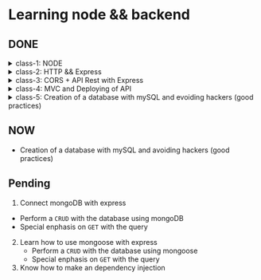 # Learning node && backend

## DONE

<details>
  <summary>class-1: NODE</summary>
  <ol start="0">
    <li>
      <details>
        <summary>CommonJS and Modules && Paint with colors the terminal without dependencies</summary>
          <ul>
           <li>How to import and export commonjs files and modules</li>
           <li>How to paint with color, background color, and text changes on terminal</li>
          </ul>
      </details>
    </li>
    <li>
      <details>
        <summary>OS info</summary>
          <ul>
           <li>OS Info from <code>node:os</code> </li>
           <li>It can be access to: platform, release, architecture, cpu, free memory, total memory and more </li>
          </ul>
      </details>
    </li>
    <li>
      <details>
        <summary>FS stat: isFile, isDirectory, isSize</summary>
          <ul>
           <li>Can now if a something is a file, is directory, the size with <code>node:fs</code></li>
          </ul>
      </details>
    </li>
    <li>
      <details>
        <summary>Read a file: sync, callback, promisify</summary>
          <ul>
           <li>Can read a file sync, with callbacks and using promisify</li>
           <li>Caveat 🟨: only tested with <code>.txt</code> files</li>
          </ul>
      </details>
    </li>
    <li>
      <details>
        <summary>Read a file: IIFE, promises-then, async await (sequential), async await (parallel)</summary>
          <ul>
           <li>Can read a file sync, with IIFE, promises-then, async await (sequential), async await (parallel)</li>
           <li>Caveat 🟨: only tested with <code>.txt</code> files</li>
          </ul>
      </details>
    </li>
    <li>
      <details>
        <summary>Path, with <code>node:path</code> is possible to: </summary>
          <ul>
           <li>Know the path separator for your actual OS</li>
           <li>Get the absolute ir relative path</li>
           <li>Know if a route is relative or absolute</li>
           <li>Know the file name from a given route</li>
           <li>Know the file extention from a file</li>
           <li>Know the file plus extension from a given route</li>
          </ul>
      </details>
    </li>
    <li>
      <details>
        <summary>LS: promises, promises-then</summary>
          <ul>
           <li>This is a app that list the files from this folder in a promisify way and in a Sync way</li>
          </ul>
      </details>
    </li>
    <li>
      <details>
        <summary>Process: how to take arguments by terminal</summary>
          <ul>
           <li> The <code>process.argv</code> give you access to argumentos of entry: with this you can configure things in the command line, if you made an API and you want put configurations there passing arguments to it. This is an array</li>
           <li>With <code>process.on("exit", callback)</code>can do things when the process end, of the process, specific errors, and so son</li>
           <li>The <code>process.cwd()</code> is the Current work directory (cwd): says where which folder we are running the process, not where is the file but from which folder the command was executed to run the file </li>
           <li>The problem with <code>node</code> is it can access to <code>.env</code> variables leading acccess to too many power like deleting files, for example</li>
          </ul>
      </details>
    </li>
    <li>
      <details>
        <summary>LS advance: thenable, async await, arguments, prompt</summary>
          <ul>
           <li>More advance <code>ls</code>with a thenable, async await, arguments and prompts on terminal</li>
          </ul>
      </details>
    </li>
    <li>
      <details>
        <summary>Http server</summary>
          <ul>
           <li>Creation of a http server only with <code>node</code></li>
          </ul>
      </details>
    </li>
    <li>
      <details>
        <summary>Free port method</summary>
          <ul>
           <li>Method to get a free port if the desired is used</li>
          </ul>
      </details>
    </li>
  </ol>
  
</details>


<details>
  <summary>class-2: HTTP && Express</summary>
  <ol>
    <li>
      <details>
        <summary>HTTP Server</summary>
          <ul>
           <li>HTTP is one of many protocols that are useful to transfer some type of data. In this case HTTP means HyperText Transfer Protocol (HTTP). This is the most used on internet to transfer data, specially web pages. Examples: 
           <ul>
             <li>A user have some device (a phone) and wants to reach some content. In order to reach it the user should make a request. The request have a: 
             <ul>
               <li>
                 url (where are you making the request)
               </li>
               <li>
                 headers (aditional information about the request like tokens, type of data we are especting to receive, we can send the cookies). Those are optional
               </li>
               <li>
                 the method (the type fo request: GET —to request— or POST —to send— or others)
               </li>
               <li>
                 and sometimes we send a body (data we want to send)
               </li>
             </ul>
             </li>
             <li>
               The request reach a Server. The server will process it the request with everything sent from the user (it will go to a database, treath the data). That process will take some time (unknow time) and when this finish it will send a response to the user.
             </li>
             <li>The request and the response have different data and this is critical to understand how all of this work. Every part have to send different data</li>
             <li>The data that the response have is:
               <ul>
                 <li>statusCode (200, 404, 500, etc)</li>
                 <li>body of the response: this are actually the data that you asked</li>
                 <li>headers</li>
               </ul>
             </li>
             <li>After receiving the data, the conextion should be closed unleass some header will say that it should keep open</li>
            </ul>
           </li>
           <li>Caveats 🟨:
             <ul>
               <li>With the statusCode: in reality this is in the header but is important this to be alone because when the headers is writen first the statusCode is writen and after that the headers</li>
               <li>The HTTP protocol historically had so many security problems and therefore exist the HTTPS protocol. This can be used on localhost but is too complicated and it require a certification. Right now we are going to focus on the HTTP and the API. Another problem is having a service on HTTP on localhost that works correctly but when you deploy it you wrapp that in a service that use HTTPS, therefore interanally is HTTP but is wrapped in HTTPS so everything is encrypted and it doesn't have any problems</li>
               </ul>
             </li>
             <li>
               Status code:
               <ul>
                 <li>
                   From 100 to 199: Informational
                 </li>
                 <li>
                   From 200 to 299: Success
                 </li>
                 <li>
                   From 300 to 399: Redirection
                 </li>
                 <li>
                   From 400 to 499: Client error. The client tried: enter to a page that doesn't exist; send data in a wrong format; it doesn't have permission to access to something
                 </li>
                 <li>
                   From 500 to 599: Server error
                 </li>
                 <li>
                   Recommended source: <a href="https://developer.mozilla.org/en-US/docs/Web/HTTP/Status">https://developer.mozilla.org/en-US/docs/Web/HTTP/Status</a>
                 </li>
               </ul>
             </li>
             <li>
               Typical statusCode:
               <ul>
                 <li>
                   200: OK. This is the default, it can be omitted if everything goes okay
                 </li>
                 <li>
                   301: Moved permanently. The resource of this direction was moved to 
                 </li>
                 <li>
                   400: Bad request
                 </li>
                 <li>
                   404: Not found
                 </li>
                 <li>
                   500: Internal server error. This is a tricky one because you will not know exactly what happened
                 </li>
               </ul>
             </li>
             <li>
               Buffer data on the file <code>class-2/1.http.js</code>:
               <ul>
                 <li>
                   The "data" second argument here is a Buffer. A Buffer is a global class in nodejs that is useful to work with binary data: a when a .txt file or an image is received by nodejs is readed they binary data and is stored, temporary, in some place of the physical memory to work with them.
                 </li>
                 <li>
                   Before the read of the data nodejs doesn't know what it is: an image, a text or other, is just a binary data. The nodejs know that is an image when reach the "else" where the header is set to "Content-Type: image/<code>extension</code>". Here the codification magic happen: the browser know is an image because the Content-Type setted. 
                 </li>
                 <li>The buffers are useful to work with files, images, criptography and anything that is not plain text or jsons. Those are critical when you want to work with data transmision because how to file are readed or to received through the network</li>
               </ul>
             </li>
          </ul>
      </details>
      <li>
      <details>
        <summary>Routing</summary>
        <ul>
          <li>In commonJS you can import json data directly and use it</li>
          <li>Methods of routing:
            <ul>
              <li>GET: To get data</li>
              <li>HEAD: Is exactly the same as get but without the responding of the body. Is usually used to know if the user have permission to access to some content</li>
              <li>POST: To create data</li>
              <li>PUT: To update data, this replace the content</li>
              <li>PATCH: To modifiy partially some data</li>
              <li>DELETE: To delete data</li>
              <li>OPTIONS: This is used to know which communication are available for the target resource. This is usually the problem we have on CORS on browser. The browser make a request to a server and this server send a response with the type of comunication allowed. The OPTION return the headers CORS</li>
            </ul>
          </li>
          <li>Caveats 🟨:
            <ul>
              <li>There's some discusión about the use of POST versus PATCH. Search it</li>
            </ul>
          </li>
          <li>In this class the file api.http was used</li>
        </ul>
      </details>
      <li>
        <details>
          <summary>Express</summary>
          <ul>
            <li>When you use express it add some header call X-Powered-By with the value of "Express". This could lead to security problems because everyone can know te technology you are using and try to exploit vulnerabilities there. is recommended to disable this with «app.disable("x-powered-by")»</li>
            <li>One of the magic thing of express is the use of middleware. This can be used to extract cookies, validate if the user is logged, extract the data from json or any type of logic. Is something previous to to do before it arraive to the request. When it's done it call the «next()» method to continue. The middleware is executed between the request and the response</li>
            <li>
              Middleware: 
              <ul>
                <li>You can decide to which request the middleware will affect. For example:
                <ul>
                  <li>app.use("/pokemon/*", fn) → All the requests that start with "/pokemon/*" will be affected</li>
                <li>app.use("/", fn) → Only the request on home will be affected</li>
                <li>app.use(fn) → All the routes will be affected. This is the usual behavior</li>
                </ul>
                </li>
              </ul>
              <ul>
                <li>The middleware can be used also for specific methods: only for GET, only for POST</li>
              </ul>
              <ul>
                <li>Caveats 🟨:
                  <ul>
                    <li>You shouldn't forget the final «next()» method because if you forget it will wait infinitely for the next request</li>
                    <li>A middleware can be used at first, in between or at last. The concept of this is "be in the middle" but technically the «app.use()» can be used as a middleware anywhere. Is like a proxy, intercep the request to respond it later. A proxy and a middleware intercep a request but the final goal is different: the Proxy will have the responsibility of orchestration but the Middleware will do that and apply some logic or task into it. A Middleware could reject a request</li>
                  </ul>
                </li>
              </ul>
            </li>
            <li>On Express the method <code>app.use(express.json())</code> ccan be used to make something a json. See the file <code>class-2/3.express.js</code> on line <code>33</code> to learn it</li>
            <li>Express allow you to use the route first and the callback after</li>
            <li>In the post, everything is the same as nodejs</li>
            <li>The calls of <code>app.*</code> is dependendat on the order</li>
            <li>The API <code>app.liste</code> is the same as nodejs</li>
          </ul>
        </details>
      </li>
      </li>
    </li>
    </details>
    
<details>
  <summary>class-3: CORS + API Rest with Express</summary>
  <ol>
    <li>
    <details>
      <summary>API REST</summary>
      <ul>
        <li>
          REST mean: Representational State Transfer an Software Architecture (not a framework, not a library, not an idea, not a pattern)
        </li>
        <li>
          Was created to transfer data specially on web
        </li>
        <li>
          Was created on the 2000 year by Roy Fielding
        </li>
        <li>
          Principals features on REST:
          <ul>
            <li>
              Scalability
            </li>  
            <li>
              Simplicity
            </li>  
            <li>
              Visibility
            </li>  
            <li>
              Portability
            </li>  
            <li>
              Realiability
            </li>  
            <li>
              Easy to modify
            </li>  
          </ul>
        </li>
        <li>
          All Software Architecture should achieve a goal with some principals that can sustain over time the best possible way and simplify the creation of that piece of software. This is the goal of every Software Architecture
        </li>
        <li>
          Fundamentals on REST:
          <ul>
            <li>Resources: everything here is a resource (a user, book, some publication, an image or a collection of this resources, a list of users, books, and so on). Every resource will be identified with an URL</li>
            <li>Methods: what kind of action you want to do with the resource. This could be GET, POST, PUT, PATCH, DELETE, HEAD, CONNECT and TRACE. The most common actions made here are the "CRUD" → Create (POST), Read (GET), Update (PUT or PATCH), Delete (DELETE)</li>
            <li>Representation: This is how the resource is represented: the most common representation is JSON but is not mandatory, this could be also XML, HTML, CSV, etc. The client decide which representation be the resource, having none restriction on the format. One client can ask for a JSON while other client can ask for a XML representation</li>
            <li>Stateless: every request to the server should contain all the neccesary data to understand that request. This mean the server should not be able to remember anything about the request. For example it cannot save how many calls have been made to the server, it have to make pagination or not, that data should be always on the URL of the request. Sometimes some data can be save to help the client but in that case the REST architecture will be break. Another case is when we have some database on the backend.</li>
            <li>Unified interfaz: this is difficul to break it but it means that the interfaz between client and server should be consistent for every interaction. The URLs should always do the same, should always be called the same</li>
            <li>Separation of concepts: components of client and server should be separated. This allow the server and the client evolve independently</li>
          </ul>
        </li>
        <li>Caveat 🟨:
          <ul>
            <li>Sometimes you can make some API that is not REST, another architecture exist (like SOAP or GraphQL). Some people think that an API that return a JSON is immediately a REST API but it is not always the case</li>
            <li>Resources: sometimes you can decide to identify the resources with a path on the URL or with some queries. It will depend on the specific use case you want to achieve</li>
          </ul>
        </li>
      </ul>
    </details>
    <li>
      <details>
        <summary>Express use path-to-regex</summary>
        <ol>
          <li>Is possible to put regex in the URL but express use this library: path-to-regex, like this <code>app.get("/movies/:id", fn)</code>
          </li>
          <li>Is possible to use <code>/movies/:id/:couldBeMore/*:andAsMuchAsYouWant</code> where the <code>:id</code>, <code>:couldBeMore</code>, <code>:andAsMuchAsYouWant</code> and <code>*</code> are part of the URL separated by an slash. Is your decition using it this way or making them query params</li>
          <li>Everytime you can, use path-to-regex because make the regex by you can lead into problems</li>
          <li>To know more check the github repository of <a href="https://github.com/pillarjs/path-to-regexp">pillarjs</a> or the <a href="https://expressjs.com/en/guide/routing.html">express explanation in their documentation</a>r></li>
        </ol>
      </details>
      </li>
      <li>
        <details>
          <summary>POST, PATCH, PUT and Schema (Zod)</summary>
          <ul>
            <li>To Understand the POST: You have to work all the time in the same route, is not like you can put here `app.post("/create-movies", fn)`, this is because the Resource is defined by the URL and is the verb which decide what's going to be done there: GET, POST, other</li>
            <li>ID on Post: <code>crypto.randomUUID()</code></li>
            <li>With Zod: You can validate the data with the method "parse" or you can use "safeParse". With "safeParse" you will have a object result with data or errors. You can even use the safeParseAsync to avoid blocking the request return movieSchema.parse(objectToValidate)</li>
            <li>On the error of the validation of schema (Zod):
              <ul>You can pass here a 422 instead a 400:
                <li>
                  The 400 status code is because the client did something to lead on this error: sintaxis error, the data sent was not correct. The important thing here is: the client cannot do a new request without modifications
                </li>
                <li>Other approach is 422: the server understood the request, type of content but the sintaxis of the resource was not possible to created because some validation or instruction was not correct. The same as the previous: client will not be able to make another request is it not change something </li>
                <li>Final though, use anything you want  </li>
              </ul>
            </li>
            <li>Remember, a REST API don't save data by their own. For that, use a database </li>
            <li>Idempotence and differences between POST, PUT and PATCH:
              <ul>
                <li>Idempotence: is the property of realize an action several times and even though achieve the same result as you would  get with the first try. Pure functions are idempotent. This property talk about the inner state of something. Now the methods</li>
                <li>Purpose of POST: create a new element/resource on server
                  <ol>
                    <li>On URL: `/movies`</li>
                    <li>Idempotence: this is not idempotente because every time you call this method a new resource is created</li>
                  </ol>
                </li>
                <li>Purpose of PUT: update an existing element/resource on server o create it if it doesn't exist
                  <ol>
                    <li>On URL: `/movies/:id` → `/movies/123-456-789`</li>
                    <li>Idempotence: this is idempotente the bast majority of the time, but it could not be sometimes</li>
                  </ol>
                </li>
                <li>Purpose of PATCH: update partially an existing element/resource on server
                  <ol>
                    <li>On URL: `/movies/:id` → `/movies/123-456-789`</li>
                    <li>Idempotence: this is not idempotente ithe bast majority of the time, but it could be sometimes</li>
                  </ol>
                </li>
              </ul>
              <li>One question, is it danger to create the ID from outside? The answer: it could be but this will depend of the context of the application. For example, sometimes this ID can come from outside: the email of an user for example or other thing that will identify that person as unique in the analog world</li>
            </li>
          </ul>
        </details>
      </li>
      <li>
        <details>
            <summary>CORS: Cross Origin Resource Sharing</summary>
            <ul>
              <li>This only works on browsers not in servers. The CORS is a mechanism that restrict if a resource can be used on some origin. The browsers make the request to this resource. Here the browser on origin <code>http://localhost:8080/</code> aka <code>mywebsite.com</code> ask to <code>http://localhost:3000</code> aka <code>API.com</code> <i>Is true that <strong>mywebsite.com</strong> who is not you (of course the browser ask in this situation, if would not, it would not ask) is able to get resources from <strong>API.com</strong>?</i></li>
              <li>When this is not possible the way from the API to say <strong>no</strong> is with the <strong>lack of headers</strong></li>
              <li>This problem can only be solved in the backend: on the API, on proxy, in the router or on anything that can add the required header. Who should add that header? For now that's not important</li>
              <li>The way to to solve this in express is adding this to the routes you want to enable <code>res.header("Access-Control-Allow-Origin", "http://localhost:8080")</code>. In this case <code>http://localhost:8080</code> would be <i><strong>mywebsite.com</strong></i></li>
              <li>You can also replace the specific <code>http</code> site for this <code>*</code>, to enable all the request for anyone</li>
              <li>Here is very possible that you don't know would be the origin, it would be <code>3000</code>, <code>8080</code>, <code>4500</code>, <code>1234</code>? So, the solution for this could be:
                <ul>
                  <li>Detect the origin and decide what to do. For example, you can have a list of <code>ACCEPTED_ORIGINS</code></li>
                </ul>
                <li>
                  A caveat here 🟨: the <code>origin</code> header is not always sent by the browser. This is not send by the browser when the request is from the same origin. This mean, if I'm in the <code>http:localhost:3000</code> and I make a request to <code>http:localhost:3000</code> no <code>origin</code> header will sent
                </li>
                <li>Exist simples and complex methods with CORS:
                  <ul>
                    <li>Simples: <code>GET</code>, <code>HEAD</code> and <code>POST</code>
                    </li>
                    <li>Complex: <code>PUT</code>, <code>PATCH</code> and <code>DELETE</code>
                      <ul>
                        <li>This methods have something call <code>Preflight</code>, this mean that you need to add a call with the method <code>OPTIONS</code> in order to make them acceptable</li>
                      </ul>
                    </li>
                  </ul>
                </li>
                <li>
                  At the end the problem with <code>CORS</code> is a problem of headers. You should be able to use <code>res.header("Access-Control-Allow-Origin", origin)</code> and <code>res.header("Access-Control-Allow-Methods", "GET, POST, PUT, PATCH, DELETE")</code> to solve it in the correct place: in the middleware and/or where the request is made
                </li>
                <li>Is it possible to solve this using express or you can use a third party library call <code>cors</code>. Check the <code>app.js</code> file to check how to use it. One caveat 🟨 with that solution: it will solve adding an <code>*</code> to everything. In order to make that library behave as the native approach you have to pass it some options</li>
              </li>
            </ul>
        </details>
      </li>
    </li>
  </ol>
</details>

<details>
  <summary>class-4: MVC and Deploying of API</summary>
  <ol>
    <li>
      <details>
        <summary>Environmental variables</summary>
        <ul>
          <li>This should be always on <code>UPPERCASE</code></li>
          <li>On express it can be used like this to deploy it on some service: 
            <ol>
              <li><code>const PORT = process.env.PORT ?? 3000</code></li>
              <li><code>app.listen(PORT, () => { console.log(`Server listening on port http://localhost:${PORT}`)})</code></li>
            </ol>
          </li>
        </ul>
      </details>
    </li>
    <li>
      <details>
        <summary>Configuration on hosting</summary>
        <ul>
          <li>Normally the host ask you for a <code>start</code> script on the <code>package.json</code> to run the file or maybe it will ask on the configuration</li>
        </ul>
      </details>
    </li>
    <li>
      <details>
        <summary>ESModules</summary>
        <ul>
          <li>In order to use the ESModules instead the commonJS approach, you can go into your package.json and add this <code>"type": "module"</code>. With that you will be able to use the ESModules without change the extension of the files. But at the same time, you will not be able to use the commonJS approach without change the extension of the file</li>
          <li>When you import some module is a good practice put the extention, like this <code>import { QUERY_KEYS, moviesQueryParams } from "./utils/moviesQueryParams.js"</code>. As developer we are bas used to not put the extension at the end, because we are lazy, because TypeScript, because builders</li>
          <li>On ESModules import json is not allow directly <code>import allMoviesJSON from "./data/movies.json"</code> you can do it with different approaches:
            <ul>
              <li><code>import allMoviesJSON from "./data/movies.json" assert { type: "json" }</code> → This is not recommended because the <code>assert</code> will stop work at some point</li>
              <li><code>import allMoviesJSON from "./data/movies.json" with { type: "json" }</code> → Change the <code>assert</code> for <code>with</code> </li>
              <li>
                <ol>
                  <li><code>import fs from "node:fs"</code></li>
                  <li><code>const allMoviesJSON = JSON.parse(fs.readFileSync("./data/movies.json", "utf-8"))</code></li>
                </ol>
              </li>
              <li>
                Recommended (until the import of JSON will be native on ESModules): create a require (this is more performante)
                <ol>
                  <li><code>import { createRequire } from "node:module"</code></li>
                  <li><code>const require = createRequire(import.meta.url)</code></li>
                  <li><code>const allMoviesJSON = require("./data/movies.json")</code></li>
                </ol>
              </li>
            </ul>
          </li>
        </ul>
      </details>
    </li>
    <li>
      <details>
        <summary>MVC: Model, View, Controller</summary>
        <ul>
          <li>Exist some debate if the MVC is a <code>Design Pattern</code> or a <code>Architecture Patterns</code>. It seems more like an architecture. Nonetheless, it doesn't explain everything because it doesn't tell you how to implement the <code>View</code></li>
          <li>This is highly used on web and mobile applications but other frameworks also work like this, like <code>ruby on rails</code>, <code>Django</code>, <code>ASP.net</code> and others</li>
          <li>
            This architecture forces you to separate the application in three main component that work togheter, the Mode, the View and the Controller
          </li>
          <li>
            Exist several iteration of this architecture. But the one we going to see here is the most classic one
          </li>
          <li><code>Model:</code>
           <ul>
            <li>This is the logic of the business, the data structure, inner rules of the business</li>
            <li>
              This is in charge of access the database, update the data, check if the integrity of the data are correct (for example, if you try to create and ID, that ID shouldn't exist)
            </li>
           </ul>
          </li>
          <li><code>View:</code>
           <ul>
            <li>This is the most important part for the user: with this the user will interact because the user cannot interact with the Model neither the Controller</li>
            </ul>
          </li>
          <li><code>Controller:</code>
           <ul>
              <li>This is an intermediary between the Model and the View, this respond to the entries of the user every time they make on. This part of the application is responsable for know what to do with the model. Is like an Orchestrator</li>
            </ul>
          </li>
          <li>
              This three parts should work togheter. First the controller will ask for data to the <code>Model</code>, the model will return the data to the <code>Controller</code> and after that it will init the <code>View</code>. After that the user throught the <code>View</code> will interact wanting something happen. With that interact of the user the <code>Controller</code> will act asking for the correct data to the <code>Model</code>, generally speaking having the <code>CRUD</code> approach here with them
          </li>
          <li>
            Remember here, from the <code>View</code> is not possible to interact directly with the <code>Model</code>. But is possible indirectly because the user, at the end, make some request to the <code>Model</code> through the <code>Controller</code>
          </li>
          <li>
            The advantage of this is the separation of the responsabilities on the application, specially the Logic of the Business (<code>Model</code>), because this is the most important thing on the application when it have to connect to a database. This will help to scalability and test, to name some
          </li>
          <li>Examples:
            <ul>
              <li><code>View</code>:
                <ul>
                  <li><code>React</code></li>
                  <li><code>Vue</code></li>
                </ul>
              </li>
              <li><code>Controller</code>:
                <ul>
                  <li><code>Express</code></li>
                  <li><code>DJango</code></li>
                </ul>
              </li>
              <li><code>Model</code>:
                <ul>
                  <li><code>mySQL</code></li>
                  <li><code>mongoDB</code></li>
                  <li>Local</li>
                </ul>
              </li>
            </ul>
          </li>
          <li>
            The goal is have black boxes that interact with each other. Each one should know how to interact with the other but it doesn't whould know how them interanally make their things. This is the key of architecture and clean code: separation of by layers, separation of concepts
          </li>
          <li>
            In the code is not neccesary that the <code>Model</code> and the <code>Controll</code> share the same names for the methods. Even sometimes you will need to call more than one <code>Model</code> from the <code>Controller</code>
          </li>
          <li>Validations:
            <ul>
              <li>This happend along all the aplication: <code>Model</code>, <code>View</code>, <code>Controller</code> but is made in different ways depending on the category</li>
              <li><code>Controller</code>: usually here the validation is of format and coherence of the data received, to be possible to be procesed before send it to the <code>Model</code>. When it comes from the input from the user, is a good thing to validate the data before to send it to the <code>Model</code>. With this validation you allow the data is correct to be used or to avoid attacks</li>
              <li><code>Model</code>: usually the validation here are for the business rules, data coherence, data persistant in the database and others like check the ID</li>
              <li>The <code>View</code> is the most useless for the business logic but is the most important in terms of user experience</li>
              <li>Is debatable if the <code>Model</code> can have some method that say which field allow and with wich type, like a integer, a string and so son. That method can be exported into the <code>Controller</code> to make the validation there. Here the validation will stay apply in the <code>Model</code> but it will be used, also, by the <code>Controller</code> </li>
              <li>With this said: validation on <code>Model</code> and <code>Controller</code> are mandatory, validations on <code>View</code> are optional (very interesting)</li>
            </ul>
          </li>
        </ul>
      </details>
    </li>
    <li>
      <details>
        <summary>Difference between <code>Design Pattern</code> and <code>Architecture Pattern</code></summary>
        <ul>
          <li>The <code>Design Pattern</code>: is an easy, repeteable, to solve something specific in a part of the code. For example:
            <ol>
              <li>Pattern Observer</li>
              <li>Pattern Factory</li>
              <li>Pattern Modules</li>
            </ol>
          </li>
          <li>The <code>Architecture Pattern</code> has to do with all your application: how to implement everything</li>
          <li>The architecture on software development make sense when you work on business with products or services. In order to be a Software Engineering, you need to create products that scale, be maintainable and work</li>
        </ul>
      </details>
    </li>
  </ol>
</details>

<details>
  <summary>
    class-5: Creation of a database with mySQL and evoiding hackers (good practices)
  </summary>
  <ul>
    <li>A database is a collection of data interrelated and saved without unnecessary redundancy</li>
    <li>All database should allow insertion, modification and delete of data </li>
    <li>There's two type fo data in a database:
      <ul>
        <li>Date from users: created by the user</li>
        <li>Data of the system: data that the database use for their management. For example: which user have access to the database</li>
      </ul>
      </li>
    <li>
      The characteristics of a database:
      <ul>
        <li>Versatile: depending of the user and application, it should behave acordly</li>
        <li>Performance: should have the enough speed for every client that make request to the database</li>
        <li>Low redundancy: should be the lowest possible</li>
        <li>High access capacity to gain the most possible time on requests</li>
        <li>High index of integrity: if any amount of user try to use the database, this should not fail for create new data, have redundancy or for slow updating</li>
        <li>Very high security and privacy. This taking in mind not only the software but also the hardware: fire, stealing, and so on</li>
        <li>Should receive periodic updates to avoid obsolescence</li>
      </ul>
    </li>
    <li>
      User should not know how the data is organized and saved. Becuase of this the data should be presented to the user in a easy way to be interpreted y modified. With this: exist three principals levels on for the user interact with the database:
      <ul>
        <li>Intern level: closest level for the physical storage. It allow to write like is in the computer. Here you have the configuration files: files that have the data, direction of the files and organization</li>
        <li>Conceptual level: The data that will be used is presented without having in mind the Intern Level.</li>
        <li>Extern level: the closest to the user. Here the data that the user want is writen (totally or partially)</li>
      </ul>
      A database can have only one Intern Level, only one Conceptual level but many External Levels
    </li>
    <li>The data within a database are naturally related, for example: a product belong a category and is associated with multiple tags. The term for this is <code>Relational Database</code></li>
    <li>A <code>Relational Database</code> is like a spreadsheet: a <code>table</code> is a page, that contain <code>columns</code> and <code>rows</code>. A <code>table</code> can relate to another <code>table</code> using various type of relationships like <code>one-to-one</code> and <code>one-to-many</code> </li>
    <li>What is <code>SQL</code>
      <ul>
        <li>The acronmyn <code>SQL</code> stands for <b>Structured Query Language</b>. This is the standarized language to access the database </li>
        <li><code>SQL</code> is composed of three parts:
          <ol>
            <li><b>Data Definition Language</b> (<code>DDL</code>): includes statements for defining the database and its objects such as tables, views, triggers, stored procedures, etc</li>
            <li><b>Data Manipulation Language</b> (<code>DML</code>): contains statements for updating and querying data</li>
            <li><b>Data Control Language</b> (<code>DCL</code>): allows you to grant permissions to users to access specific data in the database</li>
          </ol>
        </li>
      </ul>
    </li>
    <li>Important <code>SQL</code> commands:
      <ul>
        <li><code>start transaction;</code>: this is for make changes without commit it. With this you can make changes safely without worring to mess it up. In this state you can use the <code>rollback</code> to revert the changes. And when you be happy with your changes, you can use the <code>commit;</code> in order to apply all the changes</li>
      </ul>
    </li>
    <li>What is <code>MySQL</code>
      <ul>
        <li>Is a robust database management system designed for managing relational databases. It is open-source software supported by <code>Oracle</code>, meaning that you can use <code>MySQL</code> without any cost. Additionally, you will have the flexibility to modify its source code to tailor it to your specific requirements</li>
        <li>When compared to other database software like <code>Oracle Database</code> or <code>Microsoft SQL Server</code>, <code>MySQL</code> is relatively easy to master</li>
        <li><code>MySQL</code> is versatile and can run on various platforms, including <code>UNIX</code>, <code>Linux</code>, and <code>Windows</code></li>
        <li><code>MySQL</code> is renowned for its reliability, scalability, and speed</li>
      </ul>
    </li>
    <li>In order to run some <code>sql</code> scripts you can:
      <ul>
        <li>Run a pluggin on vscode: <a href="https://marketplace.visualstudio.com/items?itemName=cweijan.vscode-mysql-client2" target="_blank">MySQL by Weijan Chen</a>, and this is the website <a href="https://database-client.com" target="_blank">database-client.com</a></li>
        <li>Or you can run by the <code>mySQL shell</code> following the nex steps:
          <ol>
            <li>
              Reach with the terminal the desired path or know the path of your file
            </li>
            <li>
              Once you get the path run this on the terminal to open the <code>mySQL Command Line Client</code>: <code>mysqlsh</code>
            </li>
            <li>
              You should explicty change use the <code>sql</code> shell with <code>\sql</code>
            </li>
            <li>
              Now be sure that you are connected to the actual server running <code>\c [user]@[host_name]</code>: example <code>\c root@localhost</code>. Maybe the terminal will ask you for a password
            </li>
            <li >
              Run the command <code>\. [name_of_script].sql</code> and done
            </li>
            <li value='6'>
                <strong>IMPORTANT:</strong> &#9889; Running the <code>sql</code> scripts this way will allow you to use the <code>SOURCE</code> command, that comes from the <code>mySQL Command Line Client</code> which will help you to upload and run other scripts files in a more efficient way
            </li>
          </ol>
        </li>
      </ul>
      <ul>
      </ul>
    </li>
    <li>Dependency Inyection
      <ul>
        <li>This is a <code>Design Pattern</code> to improve code efficiency eficciency, modularity, control, reusability and make the code testable. Also, the code is uncouple by design</li>
        <li>The basic idea is: a <code>object</code>, <code>class</code> or <code>function</code> can receive their dependencies from outisde and the inner behavior change depending on how this information is provided</li>
      </ul>
    </li>
  </ul>
  
</details>


## NOW
- Creation of a database with mySQL and avoiding hackers (good practices)

## Pending
1. Connect mongoDB with express 
  - Perform a `CRUD` with the database using mongoDB
  - Special enphasis on `GET` with the query
2. Learn how to use mongoose with express
   - Perform a `CRUD` with the database using mongoose
   - Special enphasis on `GET` with the query
3. Know how to make an dependency injection
